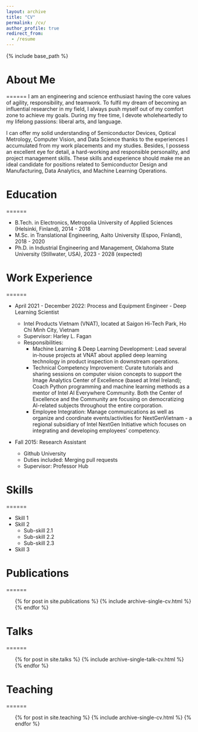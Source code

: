 ```yaml
---
layout: archive
title: "CV"
permalink: /cv/
author_profile: true
redirect_from:
  - /resume
---
```


{% include base_path %}

# About Me
======
I am an engineering and science enthusiast having the core values of agility, responsibility, and teamwork. To fulfil my dream of becoming an influential researcher in my field, I always push myself out of my comfort zone to achieve my goals. During my free time, I devote wholeheartedly to my lifelong passions: liberal arts, and language.

I can offer my solid understanding of Semiconductor Devices, Optical Metrology, Computer Vision, and Data Science thanks to the experiences I accumulated from my work placements and my studies. Besides, I possess an excellent eye for detail, a hard-working and responsible personality, and project management skills. These skills and experience should make me an ideal candidate for positions related to Semiconductor Design and Manufacturing, Data Analytics, and Machine Learning Operations.

# Education
======
* B.Tech. in Electronics, Metropolia University of Applied Sciences (Helsinki, Finland), 2014 - 2018
* M.Sc. in Translational Engineering, Aalto University (Espoo, Finland), 2018 - 2020
* Ph.D. in Industrial Engineering and Management, Oklahoma State University (Stillwater, USA), 2023 - 2028 (expected)

# Work Experience
======
* April 2021 - December 2022: Process and Equipment Engineer - Deep Learning Scientist
  * Intel Products Vietnam (VNAT), located at Saigon Hi-Tech Park, Ho Chi Minh City, Vietnam
  * Supervisor: Harley L. Fagan
  * Responsibilities: 
    * Machine Learning & Deep Learning Development: Lead several in-house projects at VNAT about applied deep learning technology in product inspection in downstream operations.
    * Technical Competency Improvement: Curate tutorials and sharing sessions on computer vision concepts to support the Image Analytics Center of Excellence (based at Intel Ireland); Coach Python programming and machine learning methods as a mentor of Intel AI Everywhere Community. Both the Center of Excellence and the Community are focusing on democratizing AI-related subjects throughout the entire corporation.
    * Employee Integration: Manage communications as well as organize and coordinate events/activities for NextGenVietnam - a regional subsidiary of Intel NextGen Initiative which focuses on integrating and developing employees’ competency.


* Fall 2015: Research Assistant
  * Github University
  * Duties included: Merging pull requests
  * Supervisor: Professor Hub
  
# Skills
======
* Skill 1
* Skill 2
  * Sub-skill 2.1
  * Sub-skill 2.2
  * Sub-skill 2.3
* Skill 3

# Publications
======
  <ul>{% for post in site.publications %}
    {% include archive-single-cv.html %}
  {% endfor %}</ul>
  
# Talks
======
  <ul>{% for post in site.talks %}
    {% include archive-single-talk-cv.html %}
  {% endfor %}</ul>
  
# Teaching
======
  <ul>{% for post in site.teaching %}
    {% include archive-single-cv.html %}
  {% endfor %}</ul>


